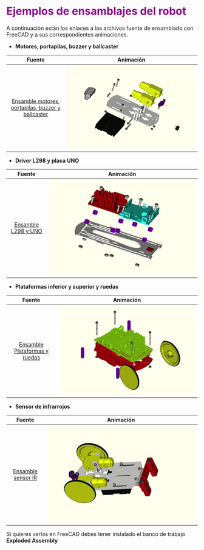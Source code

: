 # <FONT COLOR=#8B008B>Ejemplos de ensamblajes del robot</font>
A continuación están los enlaces a los archivos fuente de ensamblado con FreeCAD y a sus correspondientes animaciones.

* **Motores, portapilas, buzzer y ballcaster**

<center>

| Fuente | Animación |
|:-:|:-:|
| [Ensamble motores, portapilas, buzzer y ballcaster](../ensamblesFreeCAD/src/ensamble1.FCStd) | ![Animación del ensamble](../ensamblesFreeCAD/gif/ensamble1.gif) |

</center>

* **Driver L298 y placa UNO**

<center>

| Fuente | Animación |
|:-:|:-:|
| [Ensamble L298 y UNO](../ensamblesFreeCAD/src/ensamble2.FCStd) | ![Animación del ensamble](../ensamblesFreeCAD/gif/ensamble2.gif) |

</center>

* **Plataformas inferior y superior y ruedas**

<center>

| Fuente | Animación |
|:-:|:-:|
| [Ensamble Plataformas y ruedas](../ensamblesFreeCAD/src/ensamble3.FCStd) | ![Animación del ensamble](../ensamblesFreeCAD/gif/ensamble3.gif) |

</center>

* **Sensor de infrarrojos**

<center>

| Fuente | Animación |
|:-:|:-:|
| [Ensamble sensor IR](../ensamblesFreeCAD/src/ensamble4.FCStd) | ![Animación del ensamble](../ensamblesFreeCAD/gif/ensamble4.gif) |

</center>

Si quieres verlos en FreeCAD debes tener instalado el banco de trabajo **Exploded Assembly**
